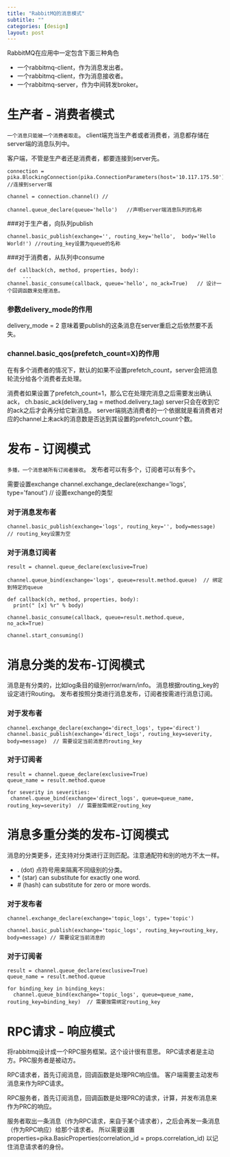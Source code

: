 ```yaml
---
title: "RabbitMQ的消息模式"
subtitle: ""
categories: [design]
layout: post
---
```


RabbitMQ在应用中一定包含下面三种角色

- 一个rabbitmq-client，作为消息发出者。
- 一个rabbitmq-client，作为消息接收者。
- 一个rabbitmq-server，作为中间转发broker。


# 生产者 - 消费者模式

`一个消息只能被一个消费者取走`。
client端充当生产者或者消费者，消息都存储在server端的消息队列中。

客户端，不管是生产者还是消费者，都要连接到server先。

```
connection = pika.BlockingConnection(pika.ConnectionParameters(host='10.117.175.50'))  //连接到server端

channel = connection.channel() // 

channel.queue_declare(queue='hello')   //声明server端消息队列的名称
```

###对于生产者，向队列publish

```
channel.basic_publish(exchange='', routing_key='hello',  body='Hello World!') //routing_key设置为queue的名称
```

###对于消费者，从队列中consume

```
def callback(ch, method, properties, body):
     ...
channel.basic_consume(callback, queue='hello', no_ack=True)   // 设计一个回调函数来处理消息。
```


### 参数delivery_mode的作用
delivery_mode = 2 意味着要publish的这条消息在server重启之后依然要不丢失。

### channel.basic_qos(prefetch_count=X)的作用
在有多个消费者的情况下，默认的如果不设置prefetch_count，server会把消息轮流分给各个消费者去处理。

消费者如果设置了prefetch_count=1，那么它在处理完消息之后需要发出确认ack，
ch.basic_ack(delivery_tag = method.delivery_tag)
server只会在收到它的ack之后才会再分给它新消息。
server端挑选消费者的一个依据就是看消费者对应的channel上未ack的消息数是否达到其设置的prefetch_count个数。


# 发布 - 订阅模式

`多播，一个消息被所有订阅者接收`。
发布者可以有多个，订阅者可以有多个。

需要设置exchange
channel.exchange_declare(exchange='logs', type='fanout')   // 设置exchange的类型

### 对于消息发布者

```
channel.basic_publish(exchange='logs', routing_key='', body=message)  // routing_key设置为空
```

### 对于消息订阅者

```
result = channel.queue_declare(exclusive=True)

channel.queue_bind(exchange='logs', queue=result.method.queue)  // 绑定到特定的queue

def callback(ch, method, properties, body):
  print(" [x] %r" % body)

channel.basic_consume(callback, queue=result.method.queue, no_ack=True)

channel.start_consuming()
```

# 消息分类的发布-订阅模式
消息是有分类的，比如log条目的级别error/warn/info。
消息根据routing_key的设定进行Routing。
发布者按照分类进行消息发布，订阅者按需进行消息订阅。

### 对于发布者

```
channel.exchange_declare(exchange='direct_logs', type='direct')
channel.basic_publish(exchange='direct_logs', routing_key=severity, body=message)  // 需要设定当前消息的routing_key
```

### 对于订阅者

```
result = channel.queue_declare(exclusive=True)
queue_name = result.method.queue

for severity in severities:
 channel.queue_bind(exchange='direct_logs', queue=queue_name, routing_key=severity)  // 需要按需绑定routing_key
 ```

# 消息多重分类的发布-订阅模式
消息的分类更多，还支持对分类进行正则匹配。注意通配符和别的地方不太一样。

- . (dot) 点符号用来隔离不同级别的分类。
- \* (star) can substitute for exactly one word.
- \# (hash) can substitute for zero or more words.

### 对于发布者

```
channel.exchange_declare(exchange='topic_logs', type='topic')

channel.basic_publish(exchange='topic_logs', routing_key=routing_key, body=message) // 需要设定当前消息的
```


### 对于订阅者

```
result = channel.queue_declare(exclusive=True)
queue_name = result.method.queue

for binding_key in binding_keys:
  channel.queue_bind(exchange='topic_logs', queue=queue_name, routing_key=binding_key)  // 需要按需绑定routing_key
```

# RPC请求 - 响应模式

将rabbitmq设计成一个RPC服务框架。这个设计很有意思。
RPC请求者是主动方。PRC服务者是被动方。

RPC请求者，首先订阅消息，回调函数是处理PRC响应值。 客户端需要主动发布消息来作为RPC请求。

RPC服务者，首先订阅消息，回调函数是处理PRC的请求，计算，并发布消息来作为PRC的响应。

服务者取出一条消息（作为RPC请求，来自于某个请求者），之后会再发一条消息（作为RPC响应）给那个请求者。
所以需要设置 properties=pika.BasicProperties(correlation_id = props.correlation_id) 以记住消息请求者的身份。


<!--
这里是注释区

```
print "hello"
```

***Stronger***

![My image]({{ site.baseurl }}/images/emule.png)

My Github is [here][mygithub].
[mygithub]: https://github.com/lucky521

-->